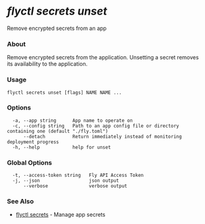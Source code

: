 # _flyctl secrets unset_

Remove encrypted secrets from an app

### About

Remove encrypted secrets from the application. Unsetting a 
secret removes its availability to the application.

### Usage
~~~
flyctl secrets unset [flags] NAME NAME ...
~~~

### Options

~~~
  -a, --app string      App name to operate on
  -c, --config string   Path to an app config file or directory containing one (default "./fly.toml")
      --detach          Return immediately instead of monitoring deployment progress
  -h, --help            help for unset
~~~

### Global Options

~~~
  -t, --access-token string   Fly API Access Token
  -j, --json                  json output
      --verbose               verbose output
~~~

### See Also

* [flyctl secrets](/docs/flyctl/secrets/)	 - Manage app secrets

